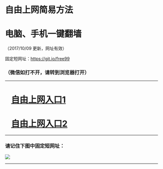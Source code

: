 ﻿# 自由上网简易方法

# 电脑、手机一键翻墙

（2017/10/09 更新，网址有效）

固定短网址：https://git.io/free99

### （微信如打不开，请转到浏览器打开）


***





# &nbsp;&nbsp; <a href="http://ft2855312897.fwq-tz-1001.info/fwqtz01.html?t=10090014668 " target="_blank">自由上网入口1</a>
# &nbsp;&nbsp; <a href="http://ft116247155.fwq-tz-1002.info/fwqtz02.html?t=10090011073 " target="_blank">自由上网入口2</a>
***

### 请记住下图中固定短网址：

<img src="https://s3-us-west-2.amazonaws.com/fwq-1001/yjfq-20170905okok.png" /> 


***

